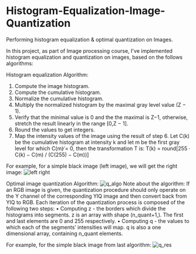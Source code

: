 # Histogram-Equalization-Image-Quantization
Performing histogram equalization &amp; optimal quantization on Images. 

In this project, as part of Image processing course, I've implemented histogram equalization and quantization on images, based on the follows algorithms:

Histogram equalization Algorithm: 
1. Compute the image histogram.
2. Compute the cumulative histogram.
3. Normalize the cumulative histogram.
4. Multiply the normalized histogram by the maximal gray level value (Z − 1).
5. Verify that the minimal value is 0 and the the maximal is Z−1, otherwise, stretch the result linearly in the range [0,Z − 1].
6. Round the values to get integers.
7. Map the intensity values of the image using the result of step 6.
Let C(k) be the cumulative histogram at intensity k and let m be the first gray level for which C(m) ̸= 0, then the transformation T is: T(k) = round[255 · C(k) − C(m) / (C(255) − C(m))]

For example, for a simple black image (left image), we will get the right image: ![left right](https://user-images.githubusercontent.com/64755588/205483921-5665af02-d92f-46f5-aa15-9f392d81c44e.png)


Optimal image quantization Algorithm: 
![q_algo](https://user-images.githubusercontent.com/64755588/205484029-53404a27-bf24-4ab0-b89a-4069c77c93e1.png)
Note about the algorithm: 
If an RGB image is given, the quantization procedure should only operate on the Y channel of the
corresponding YIQ image and then convert back from YIQ to RGB. Each iteration of the quantization
process is composed of the following two steps:
• Computing z - the borders which divide the histograms into segments. z is an array with shape
(n_quant+1,). The first and last elements are 0 and 255 respectively.
• Computing q - the values to which each of the segments’ intensities will map. q is also a one
dimensional array, containing n_quant elements.

For example, for the simple black image from last algorithm: 
![q_res](https://user-images.githubusercontent.com/64755588/205484095-2bee13c9-f61a-466d-8744-891b54ab4b01.png)
